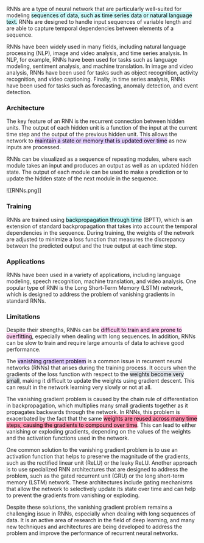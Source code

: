 
RNNs are a type of neural network that are particularly well-suited for modeling <mark style="background: #ABF7F7A6;">sequences of data, such as time series data or natural language text.</mark> RNNs are designed to handle input sequences of variable length and are able to capture temporal dependencies between elements of a sequence.

RNNs have been widely used in many fields, including natural language processing (NLP), image and video analysis, and time series analysis. In NLP, for example, RNNs have been used for tasks such as language modeling, sentiment analysis, and machine translation. In image and video analysis, RNNs have been used for tasks such as object recognition, activity recognition, and video captioning. Finally, in time series analysis, RNNs have been used for tasks such as forecasting, anomaly detection, and event detection.

### Architecture

The key feature of an RNN is the recurrent connection between hidden units. The output of each hidden unit is a function of the input at the current time step and the output of the previous hidden unit. This allows the network to <mark style="background: #D2B3FFA6;">maintain a state or memory that is updated over time</mark> as new inputs are processed.

RNNs can be visualized as a sequence of repeating modules, where each module takes an input and produces an output as well as an updated hidden state. The output of each module can be used to make a prediction or to update the hidden state of the next module in the sequence.

![[RNNs.png]]

### Training

RNNs are trained using <mark style="background: #ABF7F7A6;">backpropagation through time</mark> (BPTT), which is an extension of standard backpropagation that takes into account the temporal dependencies in the sequence. During training, the weights of the network are adjusted to minimize a loss function that measures the discrepancy between the predicted output and the true output at each time step.

### Applications

RNNs have been used in a variety of applications, including language modeling, speech recognition, machine translation, and video analysis. One popular type of RNN is the Long Short-Term Memory (LSTM) network, which is designed to address the problem of vanishing gradients in standard RNNs.

### Limitations

Despite their strengths, RNNs can be <mark style="background: #FFB8EBA6;">difficult to train and are prone to overfitting</mark>, especially when dealing with long sequences. In addition, RNNs can be slow to train and require large amounts of data to achieve good performance.

The <mark style="background: #D2B3FFA6;">vanishing gradient problem</mark> is a common issue in recurrent neural networks (RNNs) that arises during the training process. It occurs when the gradients of the loss function with respect to the <mark style="background: #CACFD9A6;">weights become very small</mark>, making it difficult to update the weights using gradient descent. This can result in the network learning very slowly or not at all.

The vanishing gradient problem is caused by the chain rule of differentiation in backpropagation, which multiplies many small gradients together as it propagates backwards through the network. In RNNs, this problem is exacerbated by the fact that the same <mark style="background: #FF5582A6;">weights are reused across many time steps, causing the gradients to compound over time</mark>. This can lead to either vanishing or exploding gradients, depending on the values of the weights and the activation functions used in the network.

One common solution to the vanishing gradient problem is to use an activation function that helps to preserve the magnitude of the gradients, such as the rectified linear unit (ReLU) or the leaky ReLU. Another approach is to use specialized RNN architectures that are designed to address the problem, such as the gated recurrent unit (GRU) or the long short-term memory (LSTM) network. These architectures include gating mechanisms that allow the network to selectively update its state over time and can help to prevent the gradients from vanishing or exploding.

Despite these solutions, the vanishing gradient problem remains a challenging issue in RNNs, especially when dealing with long sequences of data. It is an active area of research in the field of deep learning, and many new techniques and architectures are being developed to address the problem and improve the performance of recurrent neural networks.